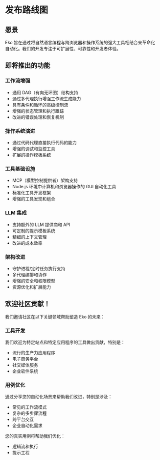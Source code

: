 # 发布路线图

## 愿景

Eko 旨在通过将自然语言编程与跨浏览器和操作系统的强大工具相结合来革命化自动化。我们的开发专注于可扩展性、可靠性和开发者体验。

## 即将推出的功能

### 工作流增强

- 通用 DAG（有向无环图）结构支持
- 通过多代理执行增强工作流生成能力
- 具有条件和循环的高级控制流
- 增强的状态管理和执行跟踪
- 改进的错误处理和恢复机制

### 操作系统演进

- 通过代码代理直接执行代码的能力
- 增强的调试和监控工具
- 扩展的操作模板系统

### 工具基础设施

- MCP（模型控制提供者）架构支持
- Node.js 环境中计算机和浏览器操作的 GUI 自动化工具
- 标准化工具开发框架
- 增强的工具发现和组合

### LLM 集成

- 支持额外的 LLM 提供商和 API
- 可定制的提示模板系统
- 精细的上下文管理
- 改进的成本效率

### 架构改进

- 守护进程/定时任务执行支持
- 多代理编排和协作
- 增强的安全和权限模型
- 资源优化和扩展能力

## 欢迎社区贡献！

我们邀请社区在以下关键领域帮助塑造 Eko 的未来：

### 工具开发

我们欢迎为特定站点和特定应用程序的工具做出贡献，特别是：

- 流行的生产力应用程序
- 电子商务平台
- 社交媒体服务
- 企业软件系统

### 用例优化

通过分享您的自动化场景来帮助我们改进，特别是涉及：

- 常见的工作流模式
- 复杂的多步骤流程
- 跨平台交互
- 企业自动化需求

您的真实用例将帮助我们优化：

- 逻辑流和执行
- 提示工程
